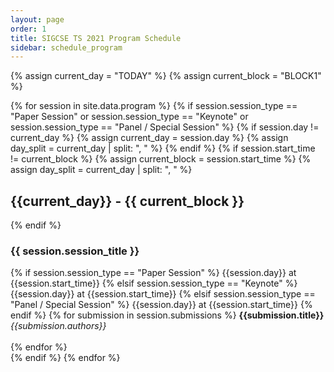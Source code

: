 ```yaml
---
layout: page
order: 1
title: SIGCSE TS 2021 Program Schedule
sidebar: schedule_program
---
```


{% assign current_day = "TODAY" %}
{% assign current_block = "BLOCK1" %}

{% for session in site.data.program %}
  {% if session.session_type == "Paper Session" or session.session_type == "Keynote" or session.session_type == "Panel / Special Session" %}
  {% if session.day != current_day %}
    {% assign current_day = session.day %}
    {% assign day_split = current_day | split: ", " %}
  {% endif %}
  {% if session.start_time != current_block %}
    {% assign current_block = session.start_time %}
    {% assign day_split = current_day | split: ", " %}
<h2 id="{{ day_split[0] }}-{{current_block | slice: 1}}">{{current_day}} - {{ current_block }}</h2>
    {% endif %}
<div class="card">
  <div class="container">
    <h3 id="{{session.session_id | downcase}}">{{ session.session_title }}</h3>
    {% if session.session_type == "Paper Session" %}
    <span class="alert-box">{{session.day}} at {{session.start_time}}</span>
    {% elsif session.session_type == "Keynote" %}
    <span class="alert-box keynote">{{session.day}} at {{session.start_time}}</span>
    {% elsif session.session_type == "Panel / Special Session" %}
    <span class="alert-box panel">{{session.day}} at {{session.start_time}}</span>
    {% endif %}
    {% for submission in session.submissions %}
        <strong>{{submission.title}}</strong><br>
        <em>{{submission.authors}}</em><br><br>
    {% endfor %}
  </div>
</div> 
  {% endif %}
{% endfor %}